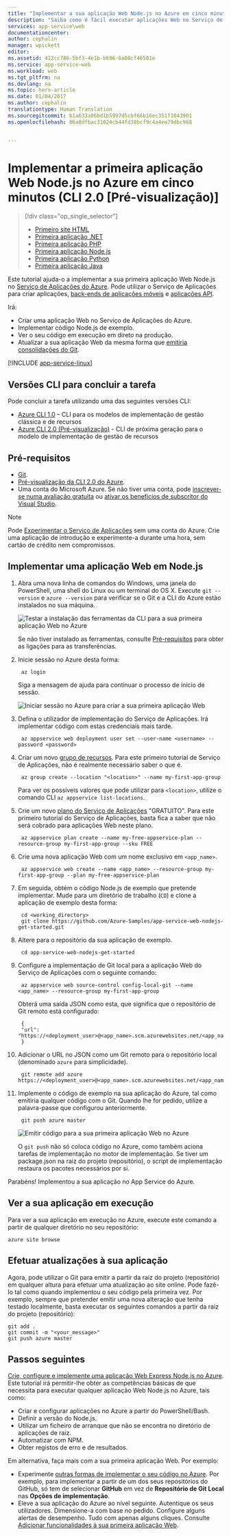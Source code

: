 ```yaml
---
title: "Implementar a sua aplicação Web Node.js no Azure em cinco minutos (CLI 2.0 [Pré-visualização]) | Microsoft Docs"
description: "Saiba como é fácil executar aplicações Web no Serviço de Aplicações mediante a implementação de uma aplicação Node.js de exemplo. Comece a programar verdadeiramente em pouco tempo e a ver resultados imediatos."
services: app-service\web
documentationcenter: 
author: cephalin
manager: wpickett
editor: 
ms.assetid: 412cc786-5bf3-4e1b-b696-6a08cf46501e
ms.service: app-service-web
ms.workload: web
ms.tgt_pltfrm: na
ms.devlang: na
ms.topic: hero-article
ms.date: 01/04/2017
ms.author: cephalin
translationtype: Human Translation
ms.sourcegitcommit: b1a633a86bd1b5997d5cbf66b16ec351f1043901
ms.openlocfilehash: 06a8dfbac31024cb44fd38bcf9c4a4ea79dbc968


---
```

# <a name="deploy-your-first-nodejs-web-app-to-azure-in-five-minutes-cli-20-preview"></a>Implementar a primeira aplicação Web Node.js no Azure em cinco minutos (CLI 2.0 [Pré-visualização)]

> [!div class="op_single_selector"]
> * [Primeiro site HTML](app-service-web-get-started-html.md)
> * [Primeira aplicação .NET](app-service-web-get-started-dotnet.md)
> * [Primeira aplicação PHP](app-service-web-get-started-php.md)
> * [Primeira aplicação Node.js](app-service-web-get-started-nodejs.md)
> * [Primeira aplicação Python](app-service-web-get-started-python.md)
> * [Primeira aplicação Java](app-service-web-get-started-java.md)
> 
> 

Este tutorial ajuda-o a implementar a sua primeira aplicação Web Node.js no [Serviço de Aplicações do Azure](../app-service/app-service-value-prop-what-is.md).
Pode utilizar o Serviço de Aplicações para criar aplicações, [back-ends de aplicações móveis](/documentation/learning-paths/appservice-mobileapps/) e [aplicações API](../app-service-api/app-service-api-apps-why-best-platform.md).

Irá: 

* Criar uma aplicação Web no Serviço de Aplicações do Azure.
* Implementar código Node.js de exemplo.
* Ver o seu código em execução em direto na produção.
* Atualizar a sua aplicação Web da mesma forma que [emitiria consolidações do Git](https://git-scm.com/docs/git-push).

[!INCLUDE [app-service-linux](../../includes/app-service-linux.md)]

## <a name="cli-versions-to-complete-the-task"></a>Versões CLI para concluir a tarefa

Pode concluir a tarefa utilizando uma das seguintes versões CLI:

- [Azure CLI 1.0](app-service-web-get-started-nodejs-cli-nodejs.md) – CLI para os modelos de implementação de gestão clássica e de recursos
- [Azure CLI 2.0 (Pré-visualização)](app-service-web-get-started-nodejs.md) - CLI de próxima geração para o modelo de implementação de gestão de recursos

## <a name="prerequisites"></a>Pré-requisitos
* [Git](http://www.git-scm.com/downloads).
* [Pré-visualização da CLI 2.0 do Azure](/cli/azure/install-az-cli2).
* Uma conta do Microsoft Azure. Se não tiver uma conta, pode [inscrever-se numa avaliação gratuita](https://azure.microsoft.com/pricing/free-trial/?WT.mc_id=A261C142F) ou [ativar os benefícios de subscritor do Visual Studio](https://azure.microsoft.com/pricing/member-offers/msdn-benefits-details/?WT.mc_id=A261C142F).

> [!NOTE]
> Pode [Experimentar o Serviço de Aplicações](https://azure.microsoft.com/try/app-service/) sem uma conta do Azure. Crie uma aplicação de introdução e experimente-a durante uma hora, sem cartão de crédito nem compromissos.
> 
> 

## <a name="deploy-a-nodejs-web-app"></a>Implementar uma aplicação Web em Node.js
1. Abra uma nova linha de comandos do Windows, uma janela do PowerShell, uma shell do Linux ou um terminal do OS X. Execute `git --version` e `azure --version` para verificar se o Git e a CLI do Azure estão instalados no sua máquina.
   
    ![Testar a instalação das ferramentas da CLI para a sua primeira aplicação Web no Azure](./media/app-service-web-get-started-languages/1-test-tools-2.0.png)
   
    Se não tiver instalado as ferramentas, consulte [Pré-requisitos](#Prerequisites) para obter as ligações para as transferências.
2. Inicie sessão no Azure desta forma:
   
        az login
   
    Siga a mensagem de ajuda para continuar o processo de início de sessão.
   
    ![Iniciar sessão no Azure para criar a sua primeira aplicação Web](./media/app-service-web-get-started-languages/3-azure-login-2.0.png)

3. Defina o utilizador de implementação do Serviço de Aplicações. Irá implementar código com estas credenciais mais tarde.
   
        az appservice web deployment user set --user-name <username> --password <password>

3. Criar um novo [grupo de recursos](../azure-resource-manager/resource-group-overview.md). Para este primeiro tutorial de Serviço de Aplicações, não é realmente necessário saber o que é.

        az group create --location "<location>" --name my-first-app-group

    Para ver os possíveis valores que pode utilizar para `<location>`, utilize o comando CLI `az appservice list-locations`.

3. Crie um novo [plano do Serviço de Aplicações](../app-service/azure-web-sites-web-hosting-plans-in-depth-overview.md) "GRATUITO". Para este primeiro tutorial do Serviço de Aplicações, basta fica a saber que não será cobrado para aplicações Web neste plano.

        az appservice plan create --name my-free-appservice-plan --resource-group my-first-app-group --sku FREE

4. Crie uma nova aplicação Web com um nome exclusivo em `<app_name>`.

        az appservice web create --name <app_name> --resource-group my-first-app-group --plan my-free-appservice-plan

4. Em seguida, obtém o código Node.js de exemplo que pretende implementar. Mude para um diretório de trabalho (`CD`) e clone a aplicação de exemplo desta forma:
   
        cd <working_directory>
        git clone https://github.com/Azure-Samples/app-service-web-nodejs-get-started.git

5. Altere para o repositório da sua aplicação de exemplo.
   
        cd app-service-web-nodejs-get-started
5. Configure a implementação de Git local para a aplicação Web do Serviço de Aplicações com o seguinte comando:

        az appservice web source-control config-local-git --name <app_name> --resource-group my-first-app-group

    Obterá uma saída JSON como esta, que significa que o repositório de Git remoto está configurado:

        {
        "url": "https://<deployment_user>@<app_name>.scm.azurewebsites.net/<app_name>.git"
        }

6. Adicionar o URL no JSON como um Git remoto para o repositório local (denominado `azure` para simplicidade).

        git remote add azure https://<deployment_user>@<app_name>.scm.azurewebsites.net/<app_name>.git
   
7. Implemente o código de exemplo na sua aplicação do Azure, tal como emitiria qualquer código com o Git. Quando lhe for pedido, utilize a palavra-passe que configurou anteriormente.
   
        git push azure master
   
    ![Emitir código para a sua primeira aplicação Web no Azure](./media/app-service-web-get-started-languages/node-git-push.png)
   
    O `git push` não só coloca código no Azure, como também aciona tarefas de implementação no motor de implementação. 
    Se tiver um package.json na raiz do projeto (repositório), o script de implementação restaura os pacotes necessários por si. 

Parabéns! Implementou a sua aplicação no App Service do Azure.

## <a name="see-your-app-running-live"></a>Ver a sua aplicação em execução
Para ver a sua aplicação em execução no Azure, execute este comando a partir de qualquer diretório no seu repositório:

    azure site browse

## <a name="make-updates-to-your-app"></a>Efetuar atualizações à sua aplicação
Agora, pode utilizar o Git para emitir a partir da raiz do projeto (repositório) em qualquer altura para efetuar uma atualização ao site online. Pode fazê-lo tal como quando implementou o seu código pela primeira vez. Por exemplo, sempre que pretender emitir uma nova alteração que tenha testado localmente, basta executar os seguintes comandos a partir da raiz do projeto (repositório):

    git add .
    git commit -m "<your_message>"
    git push azure master

## <a name="next-steps"></a>Passos seguintes
[Crie, configure e implemente uma aplicação Web Express Node.js no Azure](app-service-web-nodejs-get-started.md). Este tutorial irá permitir-lhe obter as competências básicas de que necessita para executar qualquer aplicação Web Node.js no Azure, tais como:

* Criar e configurar aplicações no Azure a partir do PowerShell/Bash.
* Definir a versão do Node.js.
* Utilizar um ficheiro de arranque que não se encontra no diretório de aplicações de raiz.
* Automatizar com NPM.
* Obter registos de erro e de resultados.

Em alternativa, faça mais com a sua primeira aplicação Web. Por exemplo:

* Experimente [outras formas de implementar o seu código no Azure](web-sites-deploy.md). Por exemplo, para implementar a partir de um dos seus repositórios do GitHub, só tem de selecionar **GitHub** em vez de **Repositório de Git Local** nas **Opções de implementação**.
* Eleve a sua aplicação do Azure ao nível seguinte. Autentique os seus utilizadores. Dimensione-a com base no pedido. Configure alguns alertas de desempenho. Tudo com apenas alguns cliques. Consulte [Adicionar funcionalidades à sua primeira aplicação Web](app-service-web-get-started-2.md).




<!--HONumber=Feb17_HO3-->


